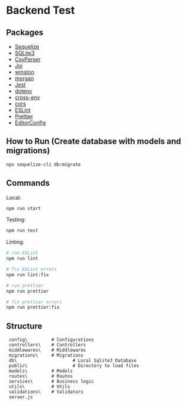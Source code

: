 # Backend Test
## Packages

- [Sequelize](https://sequelize.org/master/)
- [SQLite3](https://www.npmjs.com/package/sqlite3)
- [CsvParser](https://www.npmjs.com/package/csv-parser)
- [Joi](https://github.com/hapijs/joi)
- [winston](https://github.com/winstonjs/winston)
- [morgan](https://github.com/expressjs/morgan)
- [Jest](https://jestjs.io)
- [dotenv](https://github.com/motdotla/dotenv)
- [cross-env](https://github.com/kentcdodds/cross-env#readme)
- [cors](https://github.com/expressjs/cors)
- [ESLint](https://eslint.org)
- [Prettier](https://prettier.io)
- [EditorConfig](https://editorconfig.org)

## How to Run (Create database with models and migrations)
```bash
npx sequelize-cli db:migrate
```
## Commands

Local:

```bash
npm run start
```

Testing:

```bash
npm run test
```

Linting:

```bash
# run ESLint
npm run lint

# fix ESLint errors
npm run lint:fix

# run prettier
npm run prettier

# fix prettier errors
npm run prettier:fix
```

## Structure

```
 config\         # Configurations
 controllers\    # Controllers
 middlewares\    # Middlewares
 migrations\     # Migrations
 db\     				 # Local Sqlite3 Database
 public\				 # Directory to load files
 models\         # Models
 routes\         # Routes
 services\       # Business logic
 utils\          # Utils
 validations\    # Validators
 server.js
```